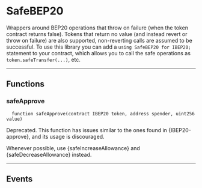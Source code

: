 # SafeBEP20

Wrappers around BEP20 operations that throw on failure (when the token
contract returns false). Tokens that return no value (and instead revert or
throw on failure) are also supported, non-reverting calls are assumed to be
successful.
To use this library you can add a `using SafeBEP20 for IBEP20;` statement to your contract,
which allows you to call the safe operations as `token.safeTransfer(...)`, etc.


___

## Functions

### safeApprove

```solidity
  function safeApprove(contract IBEP20 token, address spender, uint256 value)
```

Deprecated. This function has issues similar to the ones found in
{IBEP20-approve}, and its usage is discouraged.

Whenever possible, use {safeIncreaseAllowance} and
{safeDecreaseAllowance} instead.




___

## Events

